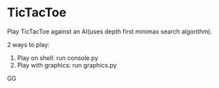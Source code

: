 # TicTacToe
Play TicTacToe against an AI(uses depth first minimax search algorithm).

2 ways to play:
  1. Play on shell: run console.py
  2. Play with graphics: run graphics.py

GG
